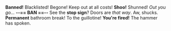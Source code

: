 **Banned!**
Blacklisted!
Begone!
Keep out at all costs!
**Shoo!**
Shunned!
_Out you go..._
**--== BAN ==--**
See the **stop sign**?
Doors are _that way_.
Aw, shucks.
**Permanent** bathroom break!
To the guillotine!
**You're fired!**
The hammer has spoken.
